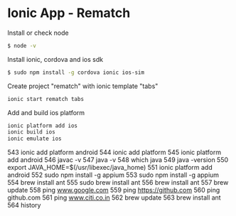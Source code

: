 
 Ionic App - Rematch
=====================

Install or check node

```bash
$ node -v
```

Install ionic, cordova and ios sdk

```bash
$ sudo npm install -g cordova ionic ios-sim
```

Create project "rematch" with ionic template "tabs"

```bash
ionic start rematch tabs
```

Add and build ios platform 

```bash
ionic platform add ios
ionic build ios
ionic emulate ios
```

  543  ionic add platform android
  544  ionic add platform
  545  ionic platform add android
  546  javac -v
  547  java -v
  548  which java
  549  java -version
  550  export JAVA_HOME=$(/usr/libexec/java_home) 
  551  ionic platform add android
  552  sudo npm install -g appium
  553  sudo npm install -g appium
  554  brew install ant
  555  sudo brew install ant
  556  brew install ant
  557  brew update
  558  ping www.google.com
  559  ping https://github.com
  560  ping github.com
  561  ping www.citi.co.in
  562  brew update
  563  brew install ant
  564  history
